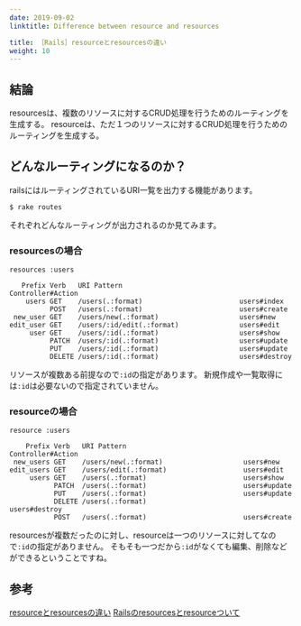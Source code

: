 ```yaml
---
date: 2019-09-02
linktitle: Difference between resource and resources

title: ［Rails］resourceとresourcesの違い
weight: 10
---
```


## 結論

resourcesは、複数のリソースに対するCRUD処理を行うためのルーティングを生成する。
resourceは、ただ１つのリソースに対するCRUD処理を行うためのルーティングを生成する。

## どんなルーティングになるのか？

railsにはルーティングされているURI一覧を出力する機能があります。

```
$ rake routes
```

それぞれどんなルーティングが出力されるのか見てみます。

### resourcesの場合

```
resources :users
```

```
   Prefix Verb   URI Pattern                             Controller#Action
    users GET    /users(.:format)                        users#index
          POST   /users(.:format)                        users#create
 new_user GET    /users/new(.:format)                    users#new
edit_user GET    /users/:id/edit(.:format)               users#edit
     user GET    /users/:id(.:format)                    users#show
          PATCH  /users/:id(.:format)                    users#update
          PUT    /users/:id(.:format)                    users#update
          DELETE /users/:id(.:format)                    users#destroy
```

リソースが複数ある前提なので`:id`の指定があります。
新規作成や一覧取得には`:id`は必要ないので指定されていません。

### resourceの場合

```
resource :users
```

```
    Prefix Verb   URI Pattern                             Controller#Action
 new_users GET    /users/new(.:format)                    users#new
edit_users GET    /users/edit(.:format)                   users#edit
     users GET    /users(.:format)                        users#show
           PATCH  /users(.:format)                        users#update
           PUT    /users(.:format)                        users#update
           DELETE /users(.:format)                        users#destroy
           POST   /users(.:format)                        users#create
```

resourcesが複数だったのに対し、resourceは一つのリソースに対してなので`:id`の指定がありません。
そもそも一つだから`:id`がなくても編集、削除などができるということですね。

## 参考

[resourceとresourcesの違い](https://qiita.com/ryuuuuuuuuuu/items/e5960c7fecad4ef1301b)
[Railsのresourcesとresourceついて](https://qiita.com/Atsushi_/items/bb22ce67d14ba1abafc5)
